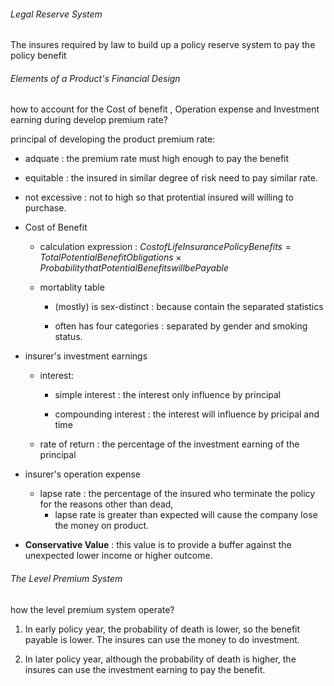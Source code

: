 ###### Legal Reserve System

The insures required by law to build up a policy reserve system to pay the policy benefit

###### Elements of a Product's Financial Design

how to account for the Cost of benefit , Operation expense and Investment earning during develop premium rate? <br>

principal of developing the product premium rate:

- adquate : the premium rate must high enough to pay the benefit

- equitable : the insured in similar degree of risk need to pay similar rate.

- not excessive : not to high so that protential insured will willing to purchase. 

- Cost of Benefit
  
  - calculation expression : $Cost of Life Insurance Policy Benefits = Total Potential Benefit Obligations \times Probability that Potential Benefits will be Payable$
  
  - mortablity table 
    
    - (mostly) is sex-distinct : because contain the separated statistics 
    
    - often has four categories : separated by gender and smoking status.

- insurer's investment earnings
  
  - interest:
    
    - simple interest : the interest only influence by principal
    
    - compounding interest : the interest will influence by pricipal and time
  
  - rate of return : the percentage of the investment earning of the principal

- insurer's operation expense 
  
  - lapse rate : the percentage of the insured who terminate the policy for the reasons other than dead,
    - lapse rate is greater than expected will cause the company lose the money on product.

- **Conservative Value** : this value is to provide a buffer against the unexpected lower income or higher outcome.

###### The Level Premium System

how the level premium system operate? <br>

1. In early policy year, the probability of death is lower, so the benefit payable is lower. The insures can use the money to do investment.

2. In later policy year, although the probability of death is higher, the insures can use the investment earning to pay the benefit.
